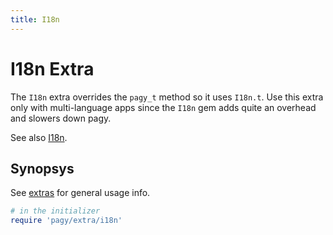 ```yaml
---
title: I18n
---
```

# I18n Extra

The `I18n` extra overrides the `pagy_t` method so it uses `I18n.t`. Use this extra only with multi-language apps since the `I18n` gem adds quite an overhead and slowers down pagy.

See also [I18n](../api/frontend.md#i18n).

## Synopsys

See [extras](../extras.md) for general usage info.

```ruby
# in the initializer
require 'pagy/extra/i18n'
```
